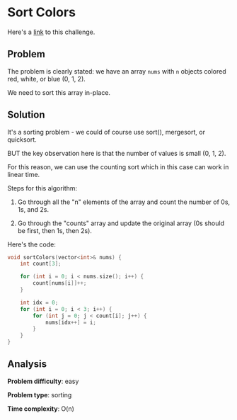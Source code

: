 # Sort Colors

Here's a [link](https://leetcode.com/problems/sort-colors) to this challenge.

## Problem

The problem is clearly stated: we have an array `nums` with `n` objects colored red, white, or blue (0, 1, 2).

We need to sort this array in-place.

## Solution

It's a sorting problem - we could of course use sort(), mergesort, or quicksort.

BUT the key observation here is that the number of values is small (0, 1, 2).

For this reason, we can use the counting sort which in this case can work in linear time.

Steps for this algorithm:

1. Go through all the "n" elements of the array and count the number of 0s, 1s, and 2s.

2. Go through the "counts" array and update the original array (0s should be first, then 1s, then 2s).

Here's the code:

```c++
void sortColors(vector<int>& nums) {
    int count[3];

    for (int i = 0; i < nums.size(); i++) {
        count[nums[i]]++;
    }

    int idx = 0;
    for (int i = 0; i < 3; i++) {
        for (int j = 0; j < count[i]; j++) {
            nums[idx++] = i;
        }
    }
}
```

## Analysis

**Problem difficulty**: easy

**Problem type**: sorting

**Time complexity**: O(n)
